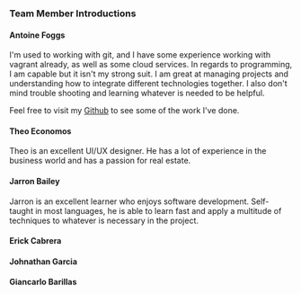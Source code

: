 ### Team Member Introductions

#### Antoine Foggs

 I'm used to working with git, and I have some experience working with vagrant already, as well as some cloud services. In regards to programming, I am capable but it isn't my strong suit. I am great at managing projects and understanding how to integrate different technologies together. I also don't mind trouble shooting and learning whatever is needed to be helpful.

Feel free to visit my [Github](http://www.github.com/Afoggs) to see some of the work I've done.

#### Theo Economos

Theo is an excellent UI/UX designer. He has a lot of experience in the business world and has a passion for real estate. 

#### Jarron Bailey

Jarron is an excellent learner who enjoys software development. Self-taught in most languages, he is able to learn fast and apply a multitude of techniques to whatever is necessary in the project.

#### Erick Cabrera

#### Johnathan Garcia

#### Giancarlo Barillas
